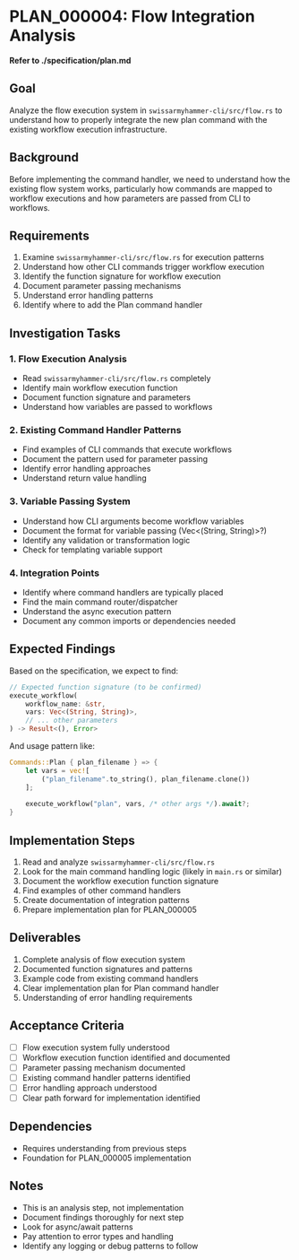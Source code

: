 # PLAN_000004: Flow Integration Analysis

**Refer to ./specification/plan.md**

## Goal

Analyze the flow execution system in `swissarmyhammer-cli/src/flow.rs` to understand how to properly integrate the new plan command with the existing workflow execution infrastructure.

## Background

Before implementing the command handler, we need to understand how the existing flow system works, particularly how commands are mapped to workflow executions and how parameters are passed from CLI to workflows.

## Requirements

1. Examine `swissarmyhammer-cli/src/flow.rs` for execution patterns
2. Understand how other CLI commands trigger workflow execution
3. Identify the function signature for workflow execution
4. Document parameter passing mechanisms
5. Understand error handling patterns
6. Identify where to add the Plan command handler

## Investigation Tasks

### 1. Flow Execution Analysis

- Read `swissarmyhammer-cli/src/flow.rs` completely
- Identify main workflow execution function
- Document function signature and parameters
- Understand how variables are passed to workflows

### 2. Existing Command Handler Patterns

- Find examples of CLI commands that execute workflows
- Document the pattern used for parameter passing
- Identify error handling approaches
- Understand return value handling

### 3. Variable Passing System

- Understand how CLI arguments become workflow variables
- Document the format for variable passing (Vec<(String, String)>?)
- Identify any validation or transformation logic
- Check for templating variable support

### 4. Integration Points

- Identify where command handlers are typically placed
- Find the main command router/dispatcher
- Understand the async execution pattern
- Document any common imports or dependencies needed

## Expected Findings

Based on the specification, we expect to find:

```rust
// Expected function signature (to be confirmed)
execute_workflow(
    workflow_name: &str, 
    vars: Vec<(String, String)>, 
    // ... other parameters
) -> Result<(), Error>
```

And usage pattern like:

```rust
Commands::Plan { plan_filename } => {
    let vars = vec![
        ("plan_filename".to_string(), plan_filename.clone())
    ];
    
    execute_workflow("plan", vars, /* other args */).await?;
}
```

## Implementation Steps

1. Read and analyze `swissarmyhammer-cli/src/flow.rs`
2. Look for the main command handling logic (likely in `main.rs` or similar)
3. Document the workflow execution function signature
4. Find examples of other command handlers
5. Create documentation of integration patterns
6. Prepare implementation plan for PLAN_000005

## Deliverables

1. Complete analysis of flow execution system
2. Documented function signatures and patterns  
3. Example code from existing command handlers
4. Clear implementation plan for Plan command handler
5. Understanding of error handling requirements

## Acceptance Criteria

- [ ] Flow execution system fully understood
- [ ] Workflow execution function identified and documented
- [ ] Parameter passing mechanism documented
- [ ] Existing command handler patterns identified
- [ ] Error handling approach understood
- [ ] Clear path forward for implementation identified

## Dependencies

- Requires understanding from previous steps
- Foundation for PLAN_000005 implementation

## Notes

- This is an analysis step, not implementation
- Document findings thoroughly for next step
- Look for async/await patterns
- Pay attention to error types and handling
- Identify any logging or debug patterns to follow